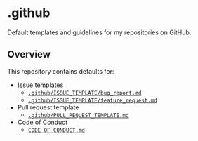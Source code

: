# .github

Default templates and guidelines for my repositories on GitHub.


## Overview

This repository contains defaults for:

- Issue templates
  - [`.github/ISSUE_TEMPLATE/bug_report.md`][bug_report]
  - [`.github/ISSUE_TEMPLATE/feature_request.md`][feature_request]
- Pull request template
  - [`.github/PULL_REQUEST_TEMPLATE.md`][pull_request]
- Code of Conduct
  - [`CODE_OF_CONDUCT.md`](CODE_OF_CONDUCT.md)


[bug_report]:.github/ISSUE_TEMPLATE/bug_report.md
[feature_request]:.github/ISSUE_TEMPLATE/feature_request.md
[pull_request]:.github/PULL_REQUEST_TEMPLATE.md
